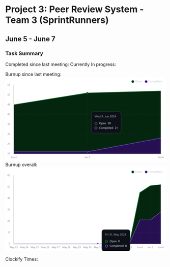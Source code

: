 # Project 3: Peer Review System - Team 3 (SprintRunners)
## June 5 - June 7

### Task Summary

Completed since last meeting:
Currently In progress:


Burnup since last meeting:
![Burnup Chart](./Images/burnup%204.2%20weekly.png)
Burnup overall:
![Burnup Chart](./Images/burnup%204.2.png)


Clockify Times:
